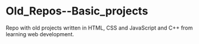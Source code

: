 # Old_Repos--Basic_projects
Repo with old projects written in HTML, CSS and JavaScript and C++ from learning web development.

